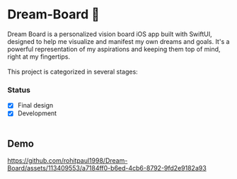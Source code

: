 # Dream-Board 🎯
Dream Board is a personalized vision board iOS app built with SwiftUI, designed to help me visualize and manifest my own dreams and goals. It's a powerful representation of my aspirations and keeping them top of mind, right at my fingertips.<br />  
This project is categorized in several stages:

### Status
- [x] Final design
- [x] Development<br /><br />
## Demo
https://github.com/rohitpaul1998/Dream-Board/assets/113409553/a7184ff0-b6ed-4cb6-8792-9fd2e9182a93


